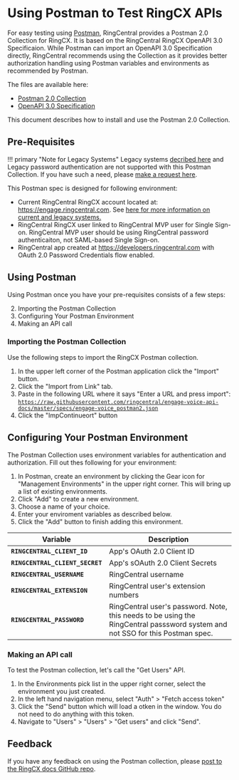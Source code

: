 # Using Postman to Test RingCX APIs

For easy testing using [Postman](https://www.getpostman.com/), RingCentral provides a Postman 2.0 Collection for RingCX. It is based on the RingCentral RingCX OpenAPI 3.0 Specificaion. While Postman can import an OpenAPI 3.0 Specification directly, RingCentral recommends using the Collection as it provides better authorization handling using Postman variables and environments as recommended by Postman.

The files are available here:

* [Postman 2.0 Collection](https://raw.githubusercontent.com/ringcentral/engage-voice-api-docs/master/specs/engage-voice_postman2.json)
* [OpenAPI 3.0 Specification](https://raw.githubusercontent.com/ringcentral/engage-voice-api-docs/master/specs/engage-voice_openapi3.json)

This document describes how to install and use the Postman 2.0 Collection.

## Pre-Requisites

!!! primary "Note for Legacy Systems"
    Legacy systems [decribed here](authentication/index.md) and Legacy password authentication are not supported with
    this Postman Collection. If you have such a need, please [make a request here](https://github.com/ringcentral/engage-voice-api-docs/issues).

This Postman spec is designed for following environment:

* Current RingCentral RingCX account located at: https://engage.ringcentral.com. See [here for more information on current and legacy systems.](authentication/index.md)
* RingCentral RingCX user linked to RingCentral MVP user for Single Sign-on. RingCentral MVP user should be using RingCentral password authenticaiton, not SAML-based Single Sign-on.
* RingCentral app created at https://developers.ringcentral.com with OAuth 2.0 Password Credentials flow enabled.

## Using Postman

Using Postman once you have your pre-requisites consists of a few steps:

2. Importing the Postman Collection
1. Configuring Your Postman Environment
3. Making an API call

### Importing the Postman Collection

Use the following steps to import the RingCX Postman collection.

1. In the upper left corner of the Postman application click the "Import" button.
2. Click the "Import from Link" tab.
3. Paste in the following URL where it says "Enter a URL and press import": [`https://raw.githubusercontent.com/ringcentral/engage-voice-api-docs/master/specs/engage-voice_postman2.json`](https://raw.githubusercontent.com/ringcentral/engage-voice-api-docs/master/specs/engage-voice_postman2.json)
4. Click the "ImpContinueort" button

## Configuring Your Postman Environment

The Postman Collection uses environment variables for authentication and authorization. Fill out thes following for your environment:

1. In Postman, create an environment by clicking the Gear icon for "Management Environments" in the upper right corner. This will bring up a list of existing environments.
2. Click "Add" to create a new environment.
3. Choose a name of your choice.
4. Enter your enviroment variables as described below.
5. Click the "Add" button to finish adding this environment.

| Variable | Description |
|------|-------------|
| **`RINGCENTRAL_CLIENT_ID`** | App's OAuth 2.0 Client ID |
| **`RINGCENTRAL_CLIENT_SECRET`** | App's sOAuth 2.0 Client Secrets |
| **`RINGCENTRAL_USERNAME`** | RingCentral username |
| **`RINGCENTRAL_EXTENSION`** | RingCentral user's extension numbers |
| **`RINGCENTRAL_PASSWORD`** | RingCentral user's password. Note, this needs to be using the RingCentral passsword system and not SSO for this Postman spec. |

### Making an API call

To test the Postman collection, let's call the "Get Users" API.

1. In the Environments pick list in the upper right corner, select the environment you just created.
1. In the left hand navigation menu, select "Auth" > "Fetch access token"
1. Click the "Send" button which will load a otken in the window. You do not need to do anything with this token.
1. Navigate to "Users" > "Users" > "Get users" and click "Send".

## Feedback

If you have any feedback on using the Postman collection, please [post to the RingCX docs GitHub repo](https://github.com/ringcentral/engage-voice-api-docs/issues).
